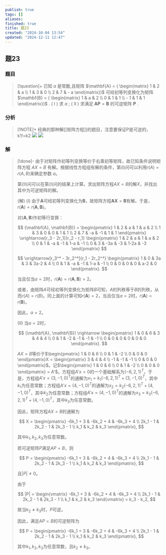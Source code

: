 ```yaml
---
publish: true
tags: []
aliases: 
finished: true
title: 题23
created: "2024-10-04 13:54"
updated: "2024-12-11 12:47"
---
```

## 题23
### 题目
> [!question]+
> 已知 $a$ 是常数,且矩阵 $\mathbf{A} = ( \begin{matrix} 1 & 2 & a \\ 1 & 3 & 0 \\ 2 & 7 & - a \end{matrix})$ 可经初等列变换化为矩阵 $\mathbf{B} = ( \begin{matrix} 1 & a & 2 \\ 0 & 1 & 1 \\ - 1 & 1 & 1 \end{matrix})$ .
> ( I ) 求 $a$ ;
> ( II ) 求满足 $\mathbf{{AP}} = \mathbf{B}$ 的可逆矩阵 $\mathbf{P}$ .
### 分析
> [!NOTE]+
> 经典的那种解[[矩阵方程]]的题目，注意要保证P是可逆的，k1!=k2
> ![](https://img.hwenyi.tech/202412112038058.webp)
> ![](https://img.hwenyi.tech/202412112039158.webp)
### 解
> [!done]-
> 由于对矩阵作初等列变换等价于右乘初等矩阵，故已知条件说明矩阵方程 $AX = B$ 有解。根据线性方程组有解的条件，第(I)问可以利用$r(A) = r(A, B)$来确定参数 $a$。
> 
> 第(II)问可以在第(I)问的结果上计算。求出矩阵方程$AX = B$的解$X$，并找出其中为可逆矩阵的解。
> 
> (解) (I) 由于$\mathbf{A}$可经初等列变换化为$\mathbf{B}$，故矩阵方程$\mathbf{A}\mathbf{X} = \mathbf{B}$有解。于是，$r(\mathbf{A}) = r(\mathbf{A}, \mathbf{B})$。
> 
> 对$(\mathbf{A}, \mathbf{B})$作初等行变换：
> 
> $$
> (\mathbf{A}, \mathbf{B}) = \begin{pmatrix} 1 & 2 & a & 1 & a & 2 \\ 1 & 3 & 0 & 0 & 1 & 1 \\ 2 & 7 & -a & -1 & 1 & 1 \end{pmatrix} \xrightarrow[r_3 - 2r_1]{r_2 - r_1} \begin{pmatrix} 1 & 2 & a & 1 & a & 2 \\ 0 & 1 & -a & -1 & 1-a & -1 \\ 0 & 3 & -3a & -3 & 1-2a & -3 \end{pmatrix}
> $$
> 
> $$
> \xrightarrow[r_3^* - 3r_2^*]{r_1 - 2r_2^*} \begin{pmatrix} 1 & 0 & 3a & 3 & 3a-2 & 4 \\ 0 & 1 & -a & -1 & 1-a & -1 \\ 0 & 0 & 0 & 0 & a-2 & 0 \end{pmatrix}.
> $$
> 
> 当且仅当$a = 2$时，$r(\mathbf{A}) = r(\mathbf{A}, \mathbf{B}) = 2$。
> 
> 或者，由矩阵$A$可经初等列变换化为矩阵$B$可知，$A$的列秩等于$B$的列秩，从而$r(A) = r(B)$。同上面的计算可知$r(\mathbf{A}) = 2$，当且仅当$a = 2$时，$r(\mathbf{A}) = r(\mathbf{B})$。
> 
> 因此，$a = 2$。
> 
> (II) 当$a = 2$时，
> 
> $$
> (\mathbf{A}, \mathbf{B}) \rightarrow \begin{pmatrix} 1 & 0 & 6 & 3 & 4 & 4 \\ 0 & 1 & -2 & -1 & -1 & -1 \\ 0 & 0 & 0 & 0 & 0 & 0 \end{pmatrix}.
> $$
> 
> $AX = B$等价于$\begin{pmatrix} 1 & 0 & 6 \\ 0 & 1 & -2 \\ 0 & 0 & 0 \end{pmatrix}X = \begin{pmatrix} 3 & 4 & 4 \\ -1 & -1 & -1 \\ 0 & 0 & 0 \end{pmatrix}$。记$\begin{pmatrix} 1 & 0 & 6 \\ 0 & 1 & -2 \\ 0 & 0 & 0 \end{pmatrix} = A'$。方程组$A'x = 0$的一个基础解系为$(-6, 2, 1)^T$。于是，方程组$A'x = (3, -1, 0)^T$的通解为$x_1 = k_1(-6, 2, 1)^T + (3, -1, 0)^T$，其中$k_1$为任意常数；方程组$A'x = (4, -1, 0)^T$的通解为$x_2 = k_2(-6, 2, 1)^T + (4, -1, 0)^T$，其中$k_2$为任意常数；方程组$A'x = (4, -1, 0)^T$的通解为$x_3 = k_3(-6, 2, 1)^T + (4, -1, 0)^T$，其中$k_3$为任意常数。
> 
> 因此，矩阵方程$AX = B$的通解为
> 
> $$
> X = \begin{pmatrix} -6k_1 + 3 & -6k_2 + 4 & -6k_3 + 4 \\ 2k_1 - 1 & 2k_2 - 1 & 2k_3 - 1 \\ k_1 & k_2 & k_3 \end{pmatrix},
> $$
> 
> 其中$k_1, k_2, k_3$为任意常数。
> 
> 若可逆矩阵$P$满足$AP = B$，则
> 
> $$
> P = \begin{pmatrix} -6k_1 + 3 & -6k_2 + 4 & -6k_3 + 4 \\ 2k_1 - 1 & 2k_2 - 1 & 2k_3 - 1 \\ k_1 & k_2 & k_3 \end{pmatrix},
> $$
> 
> 且$|P| \neq 0$。
> 
> 由于
> 
> $$
> |P| = \begin{vmatrix} -6k_1 + 3 & -6k_2 + 4 & -6k_3 + 4 \\ 2k_1 - 1 & 2k_2 - 1 & 2k_3 - 1 \\ k_1 & k_2 & k_3 \end{vmatrix} = k_3 - k_2,
> $$
> 
> 故当$k_2 \neq k_3$时，$P$可逆。
> 
> 因此，满足$AP = B$的可逆矩阵为
> 
> $$
> P = \begin{pmatrix} -6k_1 + 3 & -6k_2 + 4 & -6k_3 + 4 \\ 2k_1 - 1 & 2k_2 - 1 & 2k_3 - 1 \\ k_1 & k_2 & k_3 \end{pmatrix},
> $$
> 
> 其中$k_1, k_2, k_3$为任意常数，且$k_2 \neq k_3$。